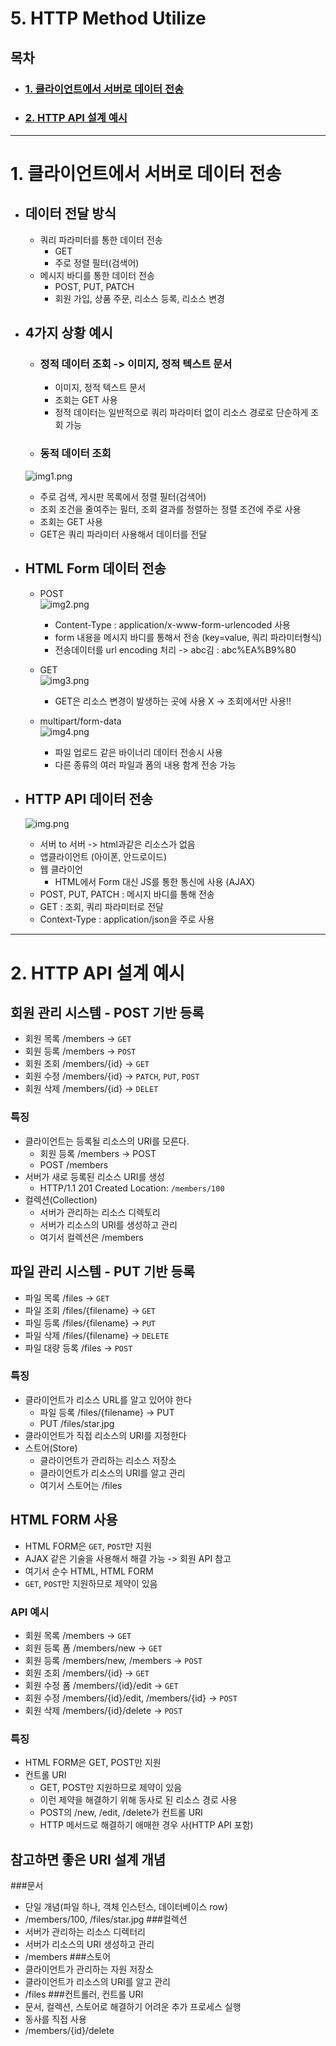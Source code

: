 # 5. HTTP Method Utilize

## 목차

- ### [1. 클라이언트에서 서버로 데이터 전송](#1.-클라이언트에서-서버로-데이터-전송)

- ### [2. HTTP API 설계 예시](#2.-HTTP-API-설계-예시)

---

# 1. 클라이언트에서 서버로 데이터 전송

- ## 데이터 전달 방식
  - 쿼리 파라미터를 통한 데이터 전송
    - GET
    - 주로 정렬 필터(검색어)
  - 메시지 바디를 통한 데이터 전송
    - POST, PUT, PATCH
    - 회원 가입, 상품 주문, 리소스 등록, 리소스 변경

- ## 4가지 상황 예시
  - ### 정적 데이터 조회 -> 이미지, 정적 텍스트 문서
    - 이미지, 정적 텍스트 문서
    - 조회는 GET 사용
    - 정적 데이터는 일반적으로 쿼리 파라미터 없이 리소스 경로로 단순하게 조회 가능
    
  - ### 동적 데이터 조회  
  ![img1.png](images/img1.png)
  - 주로 검색, 게시판 목록에서 정렬 필터(검색어)
  - 조회 조건을 줄여주는 필터, 조회 결과를 정렬하는 정렬 조건에 주로 사용
  - 조회는 GET 사용
  - GET은 쿼리 파라미터 사용해서 데이터를 전달

- ## HTML Form 데이터 전송
  - POST  
  ![img2.png](images/img2.png)
    - Content-Type : application/x-www-form-urlencoded 사용
    - form 내용을 메시지 바디를 통해서 전송 (key=value, 쿼리 파라미터형식)
    - 전송데이터를 url encoding 처리 -> abc김 : abc%EA%B9%80
  
  - GET  
  ![img3.png](images/img3.png)
    - GET은 리소스 변경이 발생하는 곳에 사용 X -> 조회에서만 사용!!
  - multipart/form-data  
  ![img4.png](images/img4.png)
    - 파일 업로드 같은 바이너리 데이터 전송시 사용
    - 다른 종류의 여러 파일과 폼의 내용 함계 전송 가능

- ## HTTP API 데이터 전송  
    ![img.png](images/img5.png)
  - 서버 to 서버 -> html과같은 리소스가 없음
  - 앱클라이언트 (아이폰, 안드로이드)
  - 웹 클라이언
    - HTML에서 Form 대신 JS를 통한 통신에 사용 (AJAX)
  - POST, PUT, PATCH : 메시지 바디를 통해 전송
  - GET : 조회, 쿼리 파라미터로 전달
  - Context-Type : application/json을 주로 사용
  
---

# 2. HTTP API 설계 예시

## 회원 관리 시스템 - POST 기반 등록
- 회원 목록 /members -> `GET`
- 회원 등록 /members -> `POST`
- 회원 조회 /members/{id} -> `GET`
- 회원 수정 /members/{id} -> `PATCH`, `PUT`, `POST`
- 회원 삭제 /members/{id} -> `DELET`

### 특징
- 클라이언트는 등록될 리소스의 URI를 모른다.
  - 회원 등록 /members -> POST
  - POST /members
- 서버가 새로 등록된 리소스 URI를 생성
  - HTTP/1.1 201 Created Location: `/members/100`
- 컬렉션(Collection)
  - 서버가 관리하는 리소스 디렉토리
  - 서버가 리소스의 URI를 생성하고 관리
  - 여기서 컬렉션은 /members



## 파일 관리 시스템 - PUT 기반 등록
- 파일 목록 /files -> `GET`
- 파일 조회 /files/{filename} -> `GET`
- 파일 등록 /files/{filename} -> `PUT`
- 파일 삭제 /files/{filename} -> `DELETE`
- 파일 대량 등록 /files -> `POST`

### 특징
- 클라이언트가 리소스 URL를 알고 있어야 한다
  - 파일 등록 /files/{filename} -> PUT
  - PUT /files/star.jpg
- 클라이언트가 직접 리소스의 URI를 지정한다
- 스트어(Store)
  - 클라이언트가 관리하는 리소스 저장소
  - 클라이언트가 리소스의 URI를 알고 관리
  - 여기서 스토어는 /files



## HTML FORM 사용
- HTML FORM은 `GET`, `POST`만 지원
- AJAX 같은 기술을 사용해서 해결 가능 -> 회원 API 참고
- 여기서 순수 HTML, HTML FORM
- `GET`, `POST`만 지원하므로 제약이 있음

### API 예시 
- 회원 목록  /members -> `GET`
- 회원 등록 폼  /members/new -> `GET`
- 회원 등록  /members/new, /members -> `POST`
- 회원 조회  /members/{id} -> `GET`
- 회원 수정 폼  /members/{id}/edit -> `GET`
- 회원 수정  /members/{id}/edit, /members/{id} -> `POST`
- 회원 삭제  /members/{id}/delete -> `POST`

### 특징
- HTML FORM은 GET, POST만 지원
- 컨트롤 URI
  - GET, POST만 지원하므로 제약이 있음
  - 이런 제약을 해결하기 위해 동사로 된 리소스 경로 사용
  - POST의 /new, /edit, /delete가 컨트롤 URI
  - HTTP 메서드로 해결하기 애매한 경우 사(HTTP API 포함)


## 참고하면 좋은 URI 설계 개념
###문서
  - 단일 개념(파일 하나, 객체 인스턴스, 데이터베이스 row)
  - /members/100, /files/star.jpg
###컬렉션
  - 서버가 관리하는 리소스 디렉터리
  - 서버가 리소스의 URI 생성하고 관리
  - /members
###스토어
  - 클라이언트가 관리하는 자원 저장소
  - 클라이언트가 리소스의 URI를 알고 관리
  - /files
###컨트롤러, 컨트롤 URI
  - 문서, 컬렉션, 스토어로 해결하기 어려운 추가 프로세스 실행
  - 동사를 직접 사용
  - /members/{id}/delete
